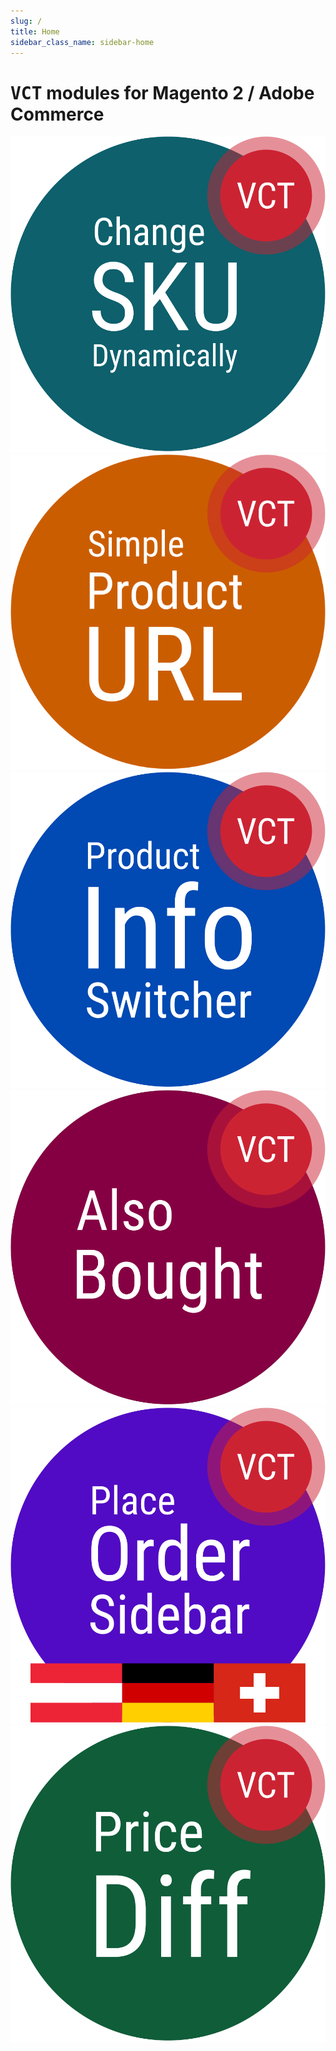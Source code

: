 ```yaml
---
slug: /
title: Home
sidebar_class_name: sidebar-home
---
```


# <kbd>VCT</kbd> modules for Magento 2 / Adobe Commerce

[![VCT Change SKU Dynamically Logo](/img/docs/Vct_ChangeSkuDynamically.svg)](/change-sku-dynamically)
[![VCT Simple Product URL Logo](/img/docs/Vct_SimpleProductUrl.svg)](/simple-product-url)
[![VCT Product Info Switcher Logo](/img/docs/Vct_ProductInfoSwitcher.svg)](/product-info-switcher)
[![VCT Also Bought Logo](/img/docs/Vct_AlsoBought.svg)](/also-bought)
[![VCT Place Order Sidebar Logo](/img/docs/Vct_PlaceOrderSidebar.svg)](/place-order-sidebar)
[![VCT Price Diff Logo](/img/docs/Vct_PriceDiff.svg)](/price-diff)
